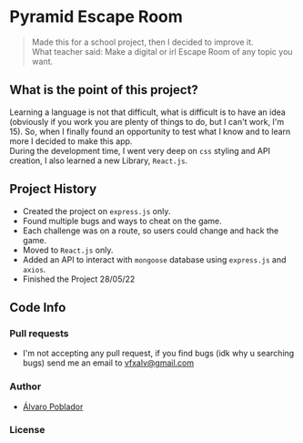 # Pyramid Escape Room
> Made this for a school project, then I decided to improve it.<br>What teacher said: Make a digital or irl Escape Room of any topic you want.

## What is the point of this project?
Learning a language is not that difficult, what is difficult is to have an idea (obviously if you work you are plenty of things to do, but I can't work, I'm 15). So, when I finally found an opportunity to test what I know and to learn more I decided to make this app.<br>
During the development time, I went very deep on `css` styling and API creation, I also learned a new Library, `React.js`.


## Project History 
- Created the project on `express.js` only. 
- Found multiple bugs and ways to cheat on the game.
- Each challenge was on a route, so users could change and hack the game.
- Moved to `React.js` only.
- Added an API to interact with `mongoose` database using `express.js` and `axios`.
- Finished the Project 28/05/22

## Code Info

### Pull requests
- I'm not accepting any pull request, if you find bugs (idk why u searching bugs) send me an email to [vfxalv@gmail.com](mailto:vfxalv@gmail.com)

### Author

- [Álvaro Poblador](https://github.com/newalvaro9/)

### License